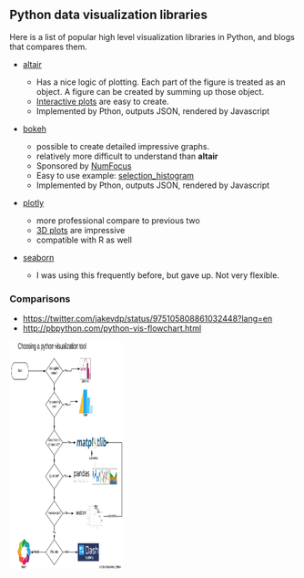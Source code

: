 ## Python data visualization libraries


Here is a list of popular high level visualization libraries in Python, and blogs that compares them.

* [altair](https://altair-viz.github.io/)
   * Has a nice logic of plotting. Each part of the figure is treated as an object. A figure can be created by summing up those object. 
   * [Interactive plots](https://altair-viz.github.io/gallery/index.html#interactive-charts) are easy to create.
   * Implemented by Pthon, outputs JSON, rendered by Javascript
  

* [bokeh](https://bokeh.pydata.org/en/latest/) 
   * possible to create detailed impressive graphs.
   * relatively more difficult to understand than **altair**
   * Sponsored by [NumFocus](https://numfocus.org/)
   * Easy to use example: [selection_histogram](https://bokeh.pydata.org/en/latest/docs/gallery.html)
   * Implemented by Pthon, outputs JSON, rendered by Javascript


* [plotly](https://plot.ly/python/)
   * more professional compare to previous two
   * [3D plots](https://plot.ly/python/3d-scatter-plots/) are impressive
   * compatible with R as well

* [seaborn](https://seaborn.pydata.org/)
   * I was using this frequently before, but gave up. Not very flexible.
   

### Comparisons

* https://twitter.com/jakevdp/status/975105808861032448?lang=en
* http://pbpython.com/python-vis-flowchart.html

<img src="fig1.png" height="400" width="200">

